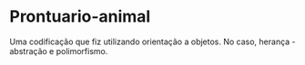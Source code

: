 # Prontuario-animal

Uma codificação que fiz utilizando orientação a objetos. No caso, herança - abstração e polimorfismo. 
